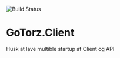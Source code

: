 ![Build Status](https://github.com/dondomingoo/GoTorz/actions/workflows/build-and-test.yml/badge.svg)


# GoTorz.Client

Husk at lave multible startup af Client og API
